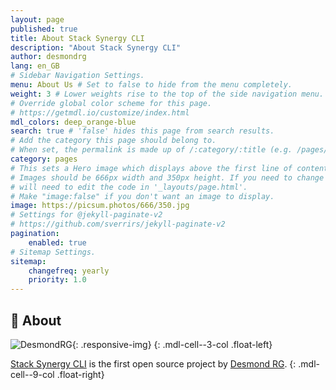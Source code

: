 ```yaml
---
layout: page
published: true
title: About Stack Synergy CLI
description: "About Stack Synergy CLI"
author: desmondrg
lang: en_GB
# Sidebar Navigation Settings.
menu: About Us # Set to false to hide from the menu completely.
weight: 3 # Lower weights rise to the top of the side navigation menu.
# Override global color scheme for this page. 
# https://getmdl.io/customize/index.html
mdl_colors: deep_orange-blue
search: true # 'false' hides this page from search results.
# Add the category this page should belong to.
# When set, the permalink is made up of /:category/:title (e.g. /pages/about)
category: pages
# This sets a Hero image which displays above the first line of content.
# Images should be 666px width and 350px height. If you need to change this you
# will need to edit the code in '_layouts/page.html'.
# Make "image:false" if you don't want an image to display.
image: https://picsum.photos/666/350.jpg
# Settings for @jekyll-paginate-v2
# https://github.com/sverrirs/jekyll-paginate-v2
pagination:
    enabled: true
# Sitemap Settings.
sitemap:
    changefreq: yearly
    priority: 1.0
---
```

## 🏢 About

![DesmondRG](/assets/images/authors/desmondrg.png){: .responsive-img}
{: .mdl-cell--3-col .float-left}

[Stack Synergy CLI][StackSynergyCLI] is the first open source project by [Desmond RG][DesmondRG].
{: .mdl-cell--9-col .float-right}

[StackSynergyCLI]: https://github.com/desmondrg/stack-synergy-cli
[DesmondRG]: https://www.linkedin.com/in/desmond-rgwaringesu-83595798
